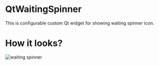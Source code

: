 QtWaitingSpinner
================

This is configurable custom Qt widget for showing waiting spinner icon.

How it looks?
=============

![waiting spinner](http://cloud.github.com/downloads/snowwlex/QtWaitingSpinner/waiting-spinner.png)
